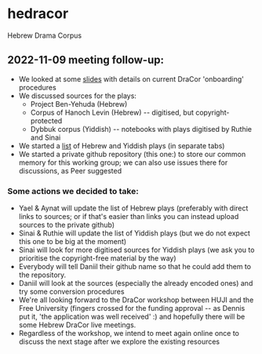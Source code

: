# hedracor
Hebrew Drama Corpus

## 2022-11-09 meeting follow-up:

* We looked at some [slides](https://docs.google.com/presentation/d/1St-H1dawSyRf4UGV3kVwBw8JFqfmm7ctelpXbmqyjWE/edit?usp=sharing) with details on current DraCor 'onboarding' procedures 
* We discussed sources for the plays:
  * Project Ben-Yehuda (Hebrew)
  * Corpus of Hanoch Levin (Hebrew) -- digitised, but copyright-protected
  * Dybbuk corpus (Yiddish) -- notebooks with plays digitised by Ruthie and Sinai 
* We started a [list](https://docs.google.com/spreadsheets/d/1GushGoKGnJQVe2HxEMlvjz-4Rwr4xbbaRWrbCbjAwXo/edit?usp=sharing) of Hebrew and Yiddish plays (in separate tabs)
* We started a private github repository (this one:) to store our common memory for this working group; we can also use issues there for discussions, as Peer suggested

### Some actions we decided to take:

* Yael & Aynat will update the list of Hebrew plays (preferably with direct links to sources; or if that's easier than links you can instead upload sources to the private github)
* Sinai & Ruthie will update the list of Yiddish plays (but we do not expect this one to be big at the moment)
* Sinai will look for more digitised sources for Yiddish plays (we ask you to prioritise the copyright-free material by the way)
* Everybody will tell Daniil their github name so that he could add them to the  repository. 
* Daniil will look at the sources (especially the already encoded ones) and try some conversion procedures
* We're all looking forward to the DraCor workshop between HUJI and the Free University (fingers crossed for the funding approval -- as Dennis put it, 'the application was well received' :) and hopefully there will be some Hebrew DraCor live meetings. 
* Regardless of the workshop, we intend to meet again online once to discuss the next stage after we explore the existing resources 
